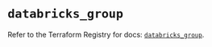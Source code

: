 # `databricks_group`

Refer to the Terraform Registry for docs: [`databricks_group`](https://registry.terraform.io/providers/databricks/databricks/1.36.2/docs/resources/group).
